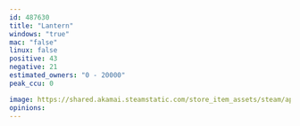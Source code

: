 ```yaml
---
id: 487630
title: "Lantern"
windows: "true"
mac: "false"
linux: false
positive: 43
negative: 21
estimated_owners: "0 - 20000"
peak_ccu: 0

image: https://shared.akamai.steamstatic.com/store_item_assets/steam/apps/487630/header.jpg?t=1695626799
opinions:
---
```

